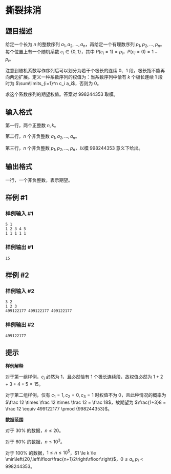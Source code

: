 # 撕裂抹消

## 题目描述

给定一个长为 $n$ 的整数序列 $a_1,a_2,\dots,a_n$，再给定一个有理数序列 $p_1,p_2,\dots,p_n$。每个位置上有一个随机系数 $c_i \in \{0,1\}$，其中 $P(c_i =  1) = p_i$，$P(c_i = 0) = 1-p_i$。

注意到随机系数写作序列后可以划分为若干个极长的连续 $0$、$1$ 段，极长指不能再向两边扩展。定义一种系数序列的权值为：当系数序列中恰有 $k$ 个极长连续 $1$ 段时为 $\sum\limits_{i=1}^n c_i a_i$，否则为 $0$。

求这个系数序列的期望权值。答案对 $998244353$ 取模。

## 输入格式

第一行，两个正整数 $n,k$。

第二行，$n$ 个非负整数 $a_1,a_2,\dots,a_n$。

第三行，$n$ 个非负整数 $p_1,p_2,\dots,p_n$，以模 $998244353$ 意义下给出。

## 输出格式

一行，一个非负整数，表示期望。

## 样例 #1

### 样例输入 #1
```
5 1
1 2 3 4 5
1 1 1 1 1
```

### 样例输出 #1

```
15
```

## 样例 #2

### 样例输入 #2
```
3 2
1 2 3
499122177 499122177 499122177
```

### 样例输出 #2

```
499122177
```

## 提示

**样例解释**

对于第一组样例，$c_i$ 必然为 $1$，且必然恰有 $1$ 个极长连续段，故权值必然为 $1 + 2 + 3 + 4 + 5 = 15$。

对于第二组样例，仅有 $c_1 = 1,c_2 = 0,c_3 = 1$ 时权值不为 $0$，且此种情况的概率为 $\frac 12 \times \frac 12 \times \frac 12 = \frac 18$，故期望为 $\frac{1+3}8 = \frac 12 \equiv 499122177 \pmod {998244353}$。

**数据范围**

对于 $30\%$ 的数据，$n \le 20$。

对于 $60\%$ 的数据，$n \le 10^3$。

对于 $100\%$ 的数据，$1 \le n \le 10^5$，$1 \le k \le \min\left(20,\left\lfloor\frac{n+1}2\right\rfloor\right)$，$0 \le a_i,p_i < 998244353$。
